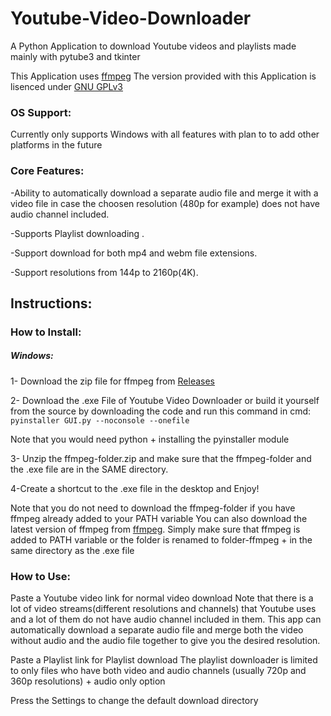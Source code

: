 # Youtube-Video-Downloader
A Python Application to download Youtube videos and playlists made mainly with pytube3 and tkinter

This Application uses [ffmpeg](https://ffmpeg.org/) 
The version provided with this Application is lisenced under [GNU GPLv3](https://www.gnu.org/licenses/gpl-3.0.en.html)

### OS Support:
Currently only supports Windows with all features with plan to to add other platforms in the future

### Core Features:
-Ability to automatically download a separate audio file and merge it with a video file in case the choosen resolution (480p for example) does not have audio channel included.

-Supports Playlist downloading .

-Support download for both mp4 and webm file extensions.

-Support resolutions from 144p to 2160p(4K).


## Instructions:
### How to Install:
##### Windows:
1- Download the zip file for ffmpeg from [Releases](https://github.com/badidrox/Youtube-Video-Downloader/releases)

2- Download the .exe File of Youtube Video Downloader 
or build it yourself from the source by downloading the code and run this command in cmd: `pyinstaller GUI.py --noconsole --onefile`

Note that you would need python + installing the pyinstaller module

3- Unzip the ffmpeg-folder.zip and make sure that the ffmpeg-folder and the .exe file are in the SAME directory.

4-Create a shortcut to the .exe file in the desktop and Enjoy!

Note that you do not need to download the ffmpeg-folder if you have ffmpeg already added to your PATH variable
You can also download the latest version of ffmpeg from [ffmpeg](https://ffmpeg.org/).
Simply make sure that ffmpeg is added to PATH variable or the folder is renamed to folder-ffmpeg + in the same directory as the .exe file


### How to Use:
Paste a Youtube video link for normal video download
Note that there is a lot of video streams(different resolutions and channels) that Youtube uses and a lot of them do not have audio channel included in them.
This app can automatically download a separate audio file and merge both the video without audio and the audio file together to give you the desired resolution.

Paste a Playlist link for Playlist download
The playlist downloader is limited to only files who have both video and audio channels (usually 720p and 360p resolutions) + audio only option

Press the Settings to change the default download directory
